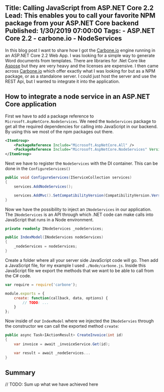 Title: Calling JavaScript from ASP.NET Core 2.2
Lead: This enables you to call your favorite NPM package from your ASP.NET Core backend
Published: 1/30/2019 07:00:00
Tags:
    - ASP.NET Core 2.2
    - carbone.io
    - NodeServices
---

In this blog post I want to share how I got the [Carbone.io](https://carbone.io) engine running in an ASP.NET Core 2.2 Web App. I was looking for a simple way to generate Word documents from templates. There are libraries for .Net Core like [Aspose](https://aspose.com) but they are very heavy and the licenses are expensive. I then came across [Carbone.io](https://carbone.io) which offer exactly what I was looking for but as a NPM package, or as a standalone server. I could just host the server and use the REST Api, but I wanted to integrate it into the application.

## How to integrate a node service in an ASP.NET Core application

First we have to add a package reference to `Microsoft.AspNetCore.NodeServices`. We need the `NodeServices` package to get all the required dependencies for calling into JavaScript in our backend. By using this we most of the npm packages out there.

```xml
<ItemGroup>
    <PackageReference Include="Microsoft.AspNetCore.All" />
    <PackageReference Include="Microsoft.AspNetCore.NodeServices" Version="2.2.0" />
</ItemGroup>
```

Next we have to register the `NodeServices` with the DI container. This can be done in the `ConfigureServices()`

```csharp
public void ConfigureServices(IServiceCollection services)
{
    services.AddNodeServices();

    services.AddMvc().SetCompatibilityVersion(CompatibilityVersion.Version_2_2);
}
```

Now we have the possibility to inject an `INodeServices` in our application. The `INodeServices` is an API through which .NET code can make calls into JavaScript that runs in a Node environment.

```csharp
private readonly INodeServices _nodeServices;

public IndexModel(INodeServices nodeServices)
{
    _nodeServices = nodeServices;
}
```

Create a folder where all your server side JavaScript code will go. Then add a JavaScript file, for my example I used `./Node/carbone.js`. Inside this JavaScript file we export the methods that we want to be able to call from the C# code.

```JavaScript
var require = require('carbone');

module.exports = {
    create: function(callback, data, options) {
        // TODO: ...
    }
};
```

Now inside of our `IndexModel` where we injected the `INodeServies` through the constructor we can call the exported method `create`:

```csharp
public async Task<IActionResult> CreateInvoice(int id)
{
    var invoice = await _invoiceService.Get(id);

    var result = await _nodeServices...
}
```

## Summary

// TODO: Sum up what we have achieved here